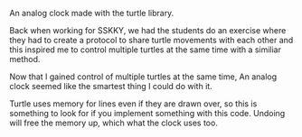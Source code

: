 An analog clock made with the turtle library.  
  
Back when working for SSKKY, we had the students do an exercise where they had to create a protocol to share turtle movements with each other and this inspired me to control multiple turtles at the same time with a similiar method.  
  
Now that I gained control of multiple turtles at the same time, An analog clock seemed like the smartest thing I could do with it.  

Turtle uses memory for lines even if they are drawn over, so this is something to look for if you implement something with this code. Undoing will free the memory up, which what the clock uses too.
